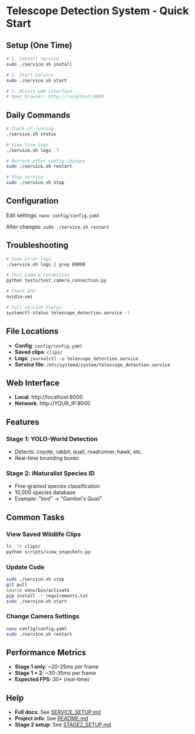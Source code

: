 # Telescope Detection System - Quick Start

## Setup (One Time)

```bash
# 1. Install service
sudo ./service.sh install

# 2. Start service
sudo ./service.sh start

# 3. Access web interface
# Open browser: http://localhost:8000
```

## Daily Commands

```bash
# Check if running
./service.sh status

# View live logs
./service.sh logs -f

# Restart after config changes
sudo ./service.sh restart

# Stop service
sudo ./service.sh stop
```

## Configuration

Edit settings: `nano config/config.yaml`

After changes: `sudo ./service.sh restart`

## Troubleshooting

```bash
# View error logs
./service.sh logs | grep ERROR

# Test camera connection
python tests/test_camera_connection.py

# Check GPU
nvidia-smi

# Full service status
systemctl status telescope_detection.service -l
```

## File Locations

- **Config**: `config/config.yaml`
- **Saved clips**: `clips/`
- **Logs**: `journalctl -u telescope_detection.service`
- **Service file**: `/etc/systemd/system/telescope_detection.service`

## Web Interface

- **Local**: http://localhost:8000
- **Network**: http://YOUR_IP:8000

## Features

### Stage 1: YOLO-World Detection
- Detects: coyote, rabbit, quail, roadrunner, hawk, etc.
- Real-time bounding boxes

### Stage 2: iNaturalist Species ID
- Fine-grained species classification
- 10,000 species database
- Example: "bird" → "Gambel's Quail"

## Common Tasks

### View Saved Wildlife Clips
```bash
ls -lh clips/
python scripts/view_snapshots.py
```

### Update Code
```bash
sudo ./service.sh stop
git pull
source venv/bin/activate
pip install -r requirements.txt
sudo ./service.sh start
```

### Change Camera Settings
```bash
nano config/config.yaml
sudo ./service.sh restart
```

## Performance Metrics

- **Stage 1 only**: ~20-25ms per frame
- **Stage 1 + 2**: ~30-35ms per frame
- **Expected FPS**: 30+ (real-time)

## Help

- **Full docs**: See [SERVICE_SETUP.md](SERVICE_SETUP.md)
- **Project info**: See [README.md](README.md)
- **Stage 2 setup**: See [STAGE2_SETUP.md](STAGE2_SETUP.md)
